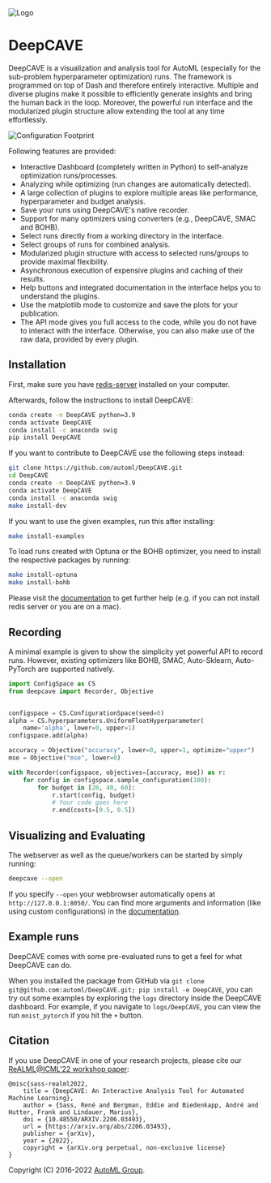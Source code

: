 <img src="docs/images/DeepCAVE_Logo_wide.png" alt="Logo"/> 

# DeepCAVE

DeepCAVE is a visualization and analysis tool for AutoML (especially for the sub-problem
hyperparameter optimization) runs. The framework is programmed on top of Dash and therefore
entirely interactive. Multiple and diverse plugins make it possible to efficiently generate insights
and bring the human back in the loop. Moreover, the powerful run interface and the modularized
plugin structure allow extending the tool at any time effortlessly.

![Configuration Footprint](docs/images/plugins/configuration_footprint.png)

Following features are provided:
- Interactive Dashboard (completely written in Python) to self-analyze optimization runs/processes.
- Analyzing while optimizing (run changes are automatically detected).
- A large collection of plugins to explore multiple areas like performance, hyperparameter and
budget analysis.
- Save your runs using DeepCAVE's native recorder.
- Support for many optimizers using converters (e.g., DeepCAVE, SMAC and BOHB).
- Select runs directly from a working directory in the interface.
- Select groups of runs for combined analysis.
- Modularized plugin structure with access to selected runs/groups to provide maximal flexibility.
- Asynchronous execution of expensive plugins and caching of their results.
- Help buttons and integrated documentation in the interface helps you to understand the plugins.
- Use the matplotlib mode to customize and save the plots for your publication.
- The API mode gives you full access to the code, while you do not have to interact with the 
interface. Otherwise, you can also make use of the raw data, provided by every plugin.


## Installation

First, make sure you have [redis-server](https://flaviocopes.com/redis-installation/) installed on
your computer.

Afterwards, follow the instructions to install DeepCAVE:
```bash
conda create -n DeepCAVE python=3.9
conda activate DeepCAVE
conda install -c anaconda swig
pip install DeepCAVE
```

If you want to contribute to DeepCAVE use the following steps instead:
```bash
git clone https://github.com/automl/DeepCAVE.git
cd DeepCAVE
conda create -n DeepCAVE python=3.9
conda activate DeepCAVE
conda install -c anaconda swig
make install-dev
```

If you want to use the given examples, run this after installing:
```bash
make install-examples
```

To load runs created with Optuna or the BOHB optimizer, you need to install the
respective packages by running:
```bash
make install-optuna
make install-bohb
```

Please visit the [documentation](https://automl.github.io/DeepCAVE/main/installation.html) to get
further help (e.g. if you can not install redis server or you are on a mac).


## Recording

A minimal example is given to show the simplicity yet powerful API to record runs.
However, existing optimizers like BOHB, SMAC, Auto-Sklearn, Auto-PyTorch are supported natively.

```python
import ConfigSpace as CS
from deepcave import Recorder, Objective


configspace = CS.ConfigurationSpace(seed=0)
alpha = CS.hyperparameters.UniformFloatHyperparameter(
    name='alpha', lower=0, upper=1)
configspace.add(alpha)

accuracy = Objective("accuracy", lower=0, upper=1, optimize="upper")
mse = Objective("mse", lower=0)

with Recorder(configspace, objectives=[accuracy, mse]) as r:
    for config in configspace.sample_configuration(100):
        for budget in [20, 40, 60]:
            r.start(config, budget)
            # Your code goes here
            r.end(costs=[0.5, 0.5])
```


## Visualizing and Evaluating

The webserver as well as the queue/workers can be started by simply running:
```bash
deepcave --open
```

If you specify `--open` your webbrowser automatically opens at `http://127.0.0.1:8050/`.
You can find more arguments and information (like using custom configurations) in the
[documentation](https://automl.github.io/DeepCAVE/main/getting_started.html).


## Example runs

DeepCAVE comes with some pre-evaluated runs to get a feel for what DeepCAVE can do.

When you installed the package from GitHub via `git clone git@github.com:automl/DeepCAVE.git; pip install -e DeepCAVE`,
you can try out some examples by exploring the `logs` directory inside the DeepCAVE dashboard.
For example, if you navigate to `logs/DeepCAVE`, you can view the run `mnist_pytorch` if you hit
the `+` button.


## Citation

If you use DeepCAVE in one of your research projects, please cite our [ReALML@ICML'22 workshop paper](https://arxiv.org/abs/2206.03493):
```
@misc{sass-realml2022,
    title = {DeepCAVE: An Interactive Analysis Tool for Automated Machine Learning},
    author = {Sass, René and Bergman, Eddie and Biedenkapp, André and Hutter, Frank and Lindauer, Marius},
    doi = {10.48550/ARXIV.2206.03493},
    url = {https://arxiv.org/abs/2206.03493},
    publisher = {arXiv},
    year = {2022},
    copyright = {arXiv.org perpetual, non-exclusive license}
}
```

Copyright (C) 2016-2022  [AutoML Group](http://www.automl.org/).
